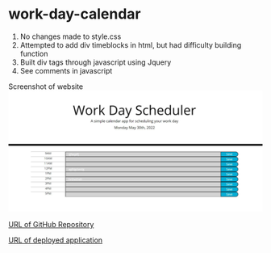 # work-day-calendar

1. No changes made to style.css
2. Attempted to add div timeblocks in html, but had difficulty building function
3. Built div tags through javascript using Jquery
4. See comments in javascript


Screenshot of website
![alt text](screenshot.JPG)


[URL of GitHub Repository](https://github.com/ehliao/work-day-calendar)

[URL of deployed application](https://ehliao.github.io/work-day-calendar/)